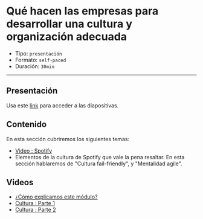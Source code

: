 # Qué hacen las empresas para desarrollar una cultura y organización adecuada

* Tipo: `presentación`
* Formato: `self-paced`
* Duración: `30min`

***

## Presentación
Usa este [link](https://docs.google.com/presentation/d/1X4bWrhhavV_IAFDHvwjHIJQPaPO8nlJOng7IAtvbKqg/edit#slide=id.g3706918bcf_0_24) para acceder a las diapositivas.

## Contenido
En esta sección cubriremos los siguientes temas:

* [Video : Spotify](https://vimeo.com/94950270)
* Elementos de la cultura de Spotify que vale la pena resaltar. 
En esta sección hablaremos de "Cultura fail-friendly", y "Mentalidad agile".

## Videos
* [¿Cómo explicamos este módulo?](https://www.useloom.com/share/bda80513b72d4aff80382be30334d822)
* [Cultura : Parte 1](https://www.useloom.com/share/90102cf63263435faa7f867c1e9c2d33)
* [Cultura : Parte 2](https://www.useloom.com/share/9829eb5e520a4ee69e2b915f2d388e30)